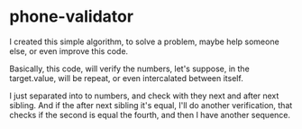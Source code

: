 # phone-validator

I created this simple algorithm, to solve a problem, maybe help someone else, or even improve this code.

Basically, this code, will verify the numbers, let's suppose, in the target.value, will be repeat, or even
intercalated between itself.

I just separated into to numbers, and check with they next and after next sibling. And if the after next sibling it's 
equal, I'll do another verification, that checks if the second is equal the fourth, and then I have another sequence.
